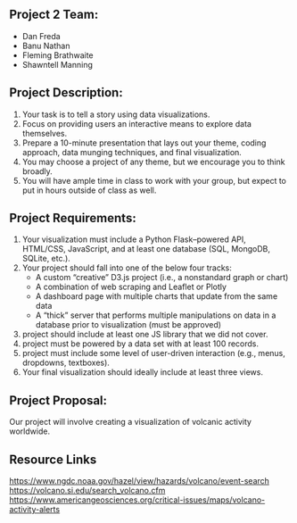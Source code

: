 <h2>Project 2 Team:</h2>
<ul><li>Dan Freda</li>
  <li>Banu Nathan</li>
  <li>Fleming Brathwaite</li>
  <li>Shawntell Manning</li></ul>

<h2>Project Description:</h2>
<ol><li>Your task is to tell a story using data visualizations.</li>
<li>Focus on providing users an interactive means to explore data themselves.</li>
<li>Prepare a 10-minute presentation that lays out your theme, coding approach, data munging techniques, and final visualization.</li>
<li>You may choose a project of any theme, but we encourage you to think broadly.</li>
<li>You will have ample time in class to work with your group, but expect to put in hours outside of class as well.</li></ol>

<h2>Project Requirements:</h2>
<ol><li>Your visualization must include a Python Flask–powered API, HTML/CSS, JavaScript, and at least one database (SQL, MongoDB, SQLite, etc.).</li>
<li>Your project should fall into one of the below four tracks:<br>
<ul><li>A custom “creative” D3.js project (i.e., a nonstandard graph or chart)</li>
<li>A combination of web scraping and Leaflet or Plotly</li>
<li>A dashboard page with multiple charts that update from the same data</li>
<li>A “thick” server that performs multiple manipulations on data in a database prior to visualization (must be approved)</li></ul></li>
<li>project should include at least one JS library that we did not cover.</li>
<li>project must be powered by a data set with at least 100 records.</li>
<li>project must include some level of user-driven interaction (e.g., menus, dropdowns, textboxes).</li>
<li>Your final visualization should ideally include at least three views.</li></ol>

<h2>Project Proposal:</h2>
<p>Our project will involve creating a visualization of volcanic activity worldwide.</p>


<h2>Resource Links</h2>
<a href="https://www.ngdc.noaa.gov/hazel/view/hazards/volcano/event-search">https://www.ngdc.noaa.gov/hazel/view/hazards/volcano/event-search</a><br>
<a href="https://volcano.si.edu/search_volcano.cfm">https://volcano.si.edu/search_volcano.cfm</a>
<a href="https://www.americangeosciences.org/critical-issues/maps/volcano-activity-alerts">https://www.americangeosciences.org/critical-issues/maps/volcano-activity-alerts</a>
